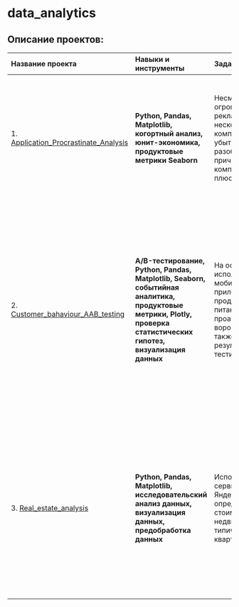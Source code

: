 # data_analytics

## Описание проектов: 

| Название проекта                               | Навыки и инструменты | Задачи                        |   Описание                                    | 
| :--------------------------------------------- | :------------------- |:------------------------------|:----------------------------------------------|
| 1. [Application_Procrastinate_Analysis](https://github.com/Motosha77/data_analytics/tree/main/Application_Procrastinate_Analysis) | **Python, Pandas, Matplotlib, когортный анализ, юнит-экономика, продуктовые метрики Seaborn** | Несмотря на огромные вложения в рекламу, последние несколько месяцев компания терпит убытки. Задача — разобраться в причинах и помочь компании выйти в плюс. | Проведен анализ данных приложения ProcrastinatePRO+. Рассчитаны различные метрики, использован когортный анализ: LTV, CAC, Retention rate, DAU, WAU, MAU и т.д. Использованы функции расчёта метрик. Сделаны выводы по полученным данным. |
| 2. [Customer_bahaviour_AAB_testing](https://github.com/Motosha77/data_analytics/tree/main/Customer_bahaviour_AAB_testing) | **A/B-тестирование, Python, Pandas, Matplotlib, Seaborn, событийная аналитика, продуктовые метрики, Plotly, проверка статистических гипотез, визуализация данных** | На основе данных использования мобильного приложения для продажи продуктов питания проанализировать воронку продаж, а также оценить результаты A/A/B-тестирования | В данном проекте мной были изучены принципы событийной аналитики. Я построил воронку продаж, исследовал путь пользователей до покупки. Проанализировал результаты A/B-теста введения новых шрифтов. Сравнил 2 контрольных группы между собой, убедился в правильном разделении трафика, а затем сравнил с тестовой группой. Выявлено, что новый шрифт значительно не повлияет на поведение пользователей. |
| 3. [Real_estate_analysis](https://github.com/Motosha77/data_analytics/tree/main/Real_estate_analysis) | **Python, Pandas, Matplotlib, исследовательский анализ данных, визуализация данных, предобработка данных** | Используя данные сервиса Яндекс.Недвижимость, определить рыночную стоимость объектов недвижимости и типичные параметры квартир | На основе данных сервиса Яндекс.Недвижимость определена рыночная стоимость объектов недвижимости разного типа, типичные параметры квартир, в зависимости от удаленности от центра. Проведена предобработка данных. Добавлены новые данные. Построены гистограммы, боксплоты, диаграммы рассеивания. |
